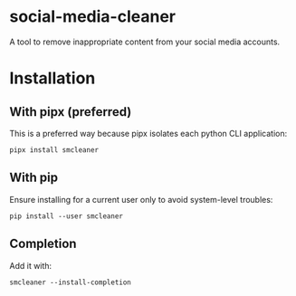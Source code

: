 # social-media-cleaner
A tool to remove inappropriate content from your social media accounts.

# Installation
## With pipx (preferred)
This is a preferred way because pipx isolates each python CLI application:
```shell
pipx install smcleaner
```

## With pip
Ensure installing for a current user only to avoid system-level troubles:
```shell
pip install --user smcleaner
```

## Completion
Add it with:
```shell
smcleaner --install-completion
```
